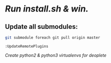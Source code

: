 # *Run install.sh & win.*

## Update all submodules:
```bash
git submodule foreach git pull origin master
```

```vim 
:UpdateRemotePlugins
```

*Create python2 & python3 virtualenvs for deoplete*
